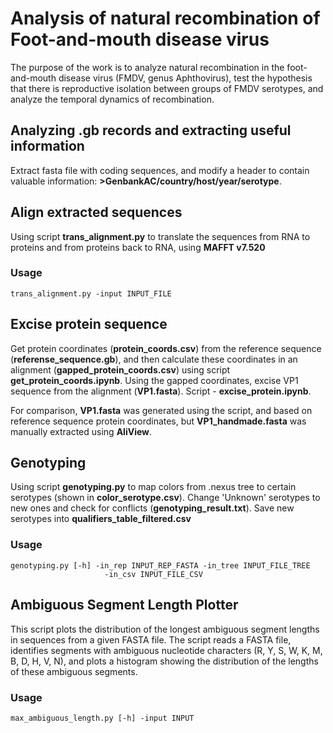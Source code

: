 # Analysis of natural recombination of Foot-and-mouth disease virus

The purpose of the work is to analyze natural recombination in the foot-and-mouth disease virus (FMDV, genus Aphthovirus), test the hypothesis that there is reproductive isolation between groups of FMDV serotypes, and analyze the temporal dynamics of recombination.

## Analyzing .gb records and extracting useful information

Extract fasta file with coding sequences, and modify a header to contain valuable information: **>GenbankAC/country/host/year/serotype**.

## Align extracted sequences

Using script **trans_alignment.py** to translate the sequences from RNA to proteins and from proteins back to RNA, using **MAFFT v7.520**

### Usage
```
trans_alignment.py -input INPUT_FILE 
```

## Excise protein sequence

Get protein coordinates (**protein_coords.csv**) from the reference sequence (**referense_sequence.gb**), and then calculate these coordinates in an alignment (**gapped_protein_coords.csv**) using script **get_protein_coords.ipynb**. Using the gapped coordinates, excise VP1 sequence from the alignment (**VP1.fasta**). Script - **excise_protein.ipynb**.

For comparison, **VP1.fasta** was generated using the script, and based on reference sequence protein coordinates, but **VP1_handmade.fasta** was manually extracted using **AliView**. 

## Genotyping

Using script **genotyping.py** to map colors from .nexus tree to certain serotypes (shown in **color_serotype.csv**). Change 'Unknown' serotypes to new ones and check for conflicts (**genotyping_result.txt**). Save new serotypes into **qualifiers_table_filtered.csv**

### Usage 
```
genotyping.py [-h] -in_rep INPUT_REP_FASTA -in_tree INPUT_FILE_TREE
                     -in_csv INPUT_FILE_CSV
```

## Ambiguous Segment Length Plotter

This script plots the distribution of the longest ambiguous segment lengths in sequences from a given FASTA file. The script reads a FASTA file, identifies segments with ambiguous nucleotide characters (R, Y, S, W, K, M, B, D, H, V, N), and plots a histogram showing the distribution of the lengths of these ambiguous segments.

### Usage
```
max_ambiguous_length.py [-h] -input INPUT
```